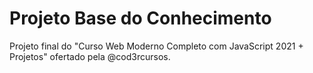 # Projeto Base do Conhecimento
Projeto final do "Curso Web Moderno Completo com JavaScript 2021 + Projetos" ofertado pela @cod3rcursos.
